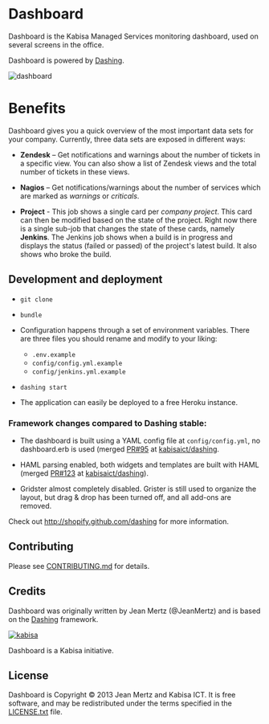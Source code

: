 # Dashboard

Dashboard is the Kabisa Managed Services monitoring dashboard, used on several
screens in the office.

Dashboard is powered by [Dashing][].

![dashboard](https://s3-eu-west-1.amazonaws.com/kabisa/gh-dashboard.png)

# Benefits

Dashboard gives you a quick overview of the most important data sets for your
company. Currently, three data sets are exposed in different ways:

* **Zendesk** – Get notifications and warnings about the number of tickets in
                a specific view. You can also show a list of Zendesk views and
                the total number of tickets in these views.

* **Nagios** – Get notifications/warnings about the number of services which are
               marked as *warnings* or *criticals*.

* **Project** - This job shows a single card per *company project*. This card
                can then be modified based on the state of the project. Right
                now there is a single sub-job that changes the state of these
                cards, namely **Jenkins**. The Jenkins job shows when a build is
                in progress and displays the status (failed or passed) of the
                project's latest build. It also shows who broke the build.

## Development and deployment

* `git clone`

* `bundle`

* Configuration happens through a set of environment variables. There are three
  files you should rename and modify to your liking:

  * `.env.example`
  * `config/config.yml.example`
  * `config/jenkins.yml.example`

* `dashing start`

* The application can easily be deployed to a free Heroku instance.

### Framework changes compared to Dashing stable:

* The dashboard is built using a YAML config file at `config/config.yml`, no
  dashboard.erb is used (merged
  [PR#95](https://github.com/Shopify/dashing/pull/95) at
  [kabisaict/dashing](https://github.com/kabisaict/dashing).

* HAML parsing enabled, both widgets and templates are built with HAML (merged
  [PR#123](https://github.com/Shopify/dashing/pull/123) at
  [kabisaict/dashing](https://github.com/kabisaict/dashing)).

* Gridster almost completely disabled. Grister is still used to organize the
  layout, but drag & drop has been turned off, and all add-ons are removed.

Check out http://shopify.github.com/dashing for more information.

## Contributing

Please see [CONTRIBUTING.md][] for details.

## Credits

Dashboard was originally written by Jean Mertz (@JeanMertz) and is based on the
[Dashing][] framework.

[![kabisa](http://kabisa.nl/assets/logo-7456ff79fa2f4a5d72514a807733182d.png)](http://www.kabisa.nl)

Dashboard is a Kabisa initiative.

## License

Dashboard is Copyright © 2013 Jean Mertz and Kabisa ICT. It is free software,
and may be redistributed under the terms specified in the [LICENSE.txt][] file.

[Dashing]: http://shopify.github.io/dashing/
[CONTRIBUTING.md]: CONTRIBUTING.md
[LICENSE.txt]: LICENSE.txt
